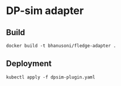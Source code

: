 # DP-sim adapter 
## Build
```
docker build -t bhanusoni/fledge-adapter .
```
## Deployment 
```
kubectl apply -f dpsim-plugin.yaml
```